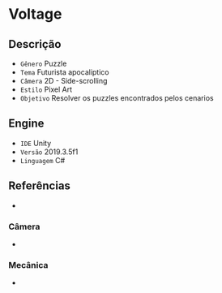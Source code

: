 # Voltage

## Descrição
- `Gênero` Puzzle
- `Tema` Futurista apocaliptico
- `Câmera` 2D - Side-scrolling
- `Estilo` Pixel Art
- `Objetivo` Resolver os puzzles encontrados pelos cenarios

## Engine
- `IDE` Unity 
- `Versão` 2019.3.5f1
- `Linguagem` C#

## Referências
-

### Câmera
- 

### Mecânica
- 
